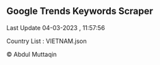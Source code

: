 

## Google Trends Keywords Scraper 
 
Last Update 04-03-2023 , 11:57:56

Country List :
VIETNAM.json



© Abdul Muttaqin 
